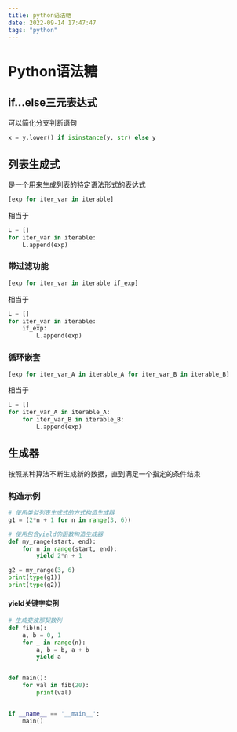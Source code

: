 ```yaml
---
title: python语法糖
date: 2022-09-14 17:47:47
tags: "python"
---
```


# Python语法糖

## if...else三元表达式

可以简化分支判断语句

```python
x = y.lower() if isinstance(y, str) else y
```

## 列表生成式

是一个用来生成列表的特定语法形式的表达式

```python
[exp for iter_var in iterable]
```

相当于

```python
L = []
for iter_var in iterable:
    L.append(exp)
```

### 带过滤功能

```python
[exp for iter_var in iterable if_exp]
```

相当于

```python
L = []
for iter_var in iterable:
    if_exp:
        L.append(exp)
```

### 循环嵌套

```python
[exp for iter_var_A in iterable_A for iter_var_B in iterable_B]
```

相当于

```python
L = []
for iter_var_A in iterable_A:
    for iter_var_B in iterable_B:
        L.append(exp)
```

## 生成器

按照某种算法不断生成新的数据，直到满足一个指定的条件结束

### 构造示例

```python
# 使用类似列表生成式的方式构造生成器
g1 = (2*n + 1 for n in range(3, 6))

# 使用包含yield的函数构造生成器
def my_range(start, end):
    for n in range(start, end):
        yield 2*n + 1

g2 = my_range(3, 6)
print(type(g1))
print(type(g2))
```

#### yield关键字实例

```python
# 生成斐波那契数列
def fib(n):
    a, b = 0, 1
    for _ in range(n):
        a, b = b, a + b
        yield a


def main():
    for val in fib(20):
        print(val)


if __name__ == '__main__':
    main()
```

